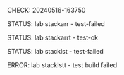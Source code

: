 CHECK: 20240516-163750
STATUS: lab stackarr - test-failed
STATUS: lab stackarrt - test-ok
STATUS: lab stacklst - test-failed
ERROR: lab stacklstt - test build failed
